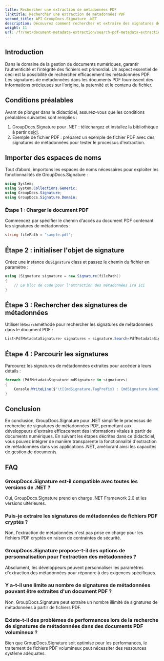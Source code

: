 ```yaml
---
title: Rechercher une extraction de métadonnées PDF
linktitle: Rechercher une extraction de métadonnées PDF
second_title: API GroupDocs.Signature .NET
description: Découvrez comment rechercher et extraire des signatures de métadonnées à partir de documents PDF à l'aide de GroupDocs.Signature pour .NET. Boostez vos capacités de gestion de documents.
weight: 11
url: /fr/net/document-metadata-extraction/search-pdf-metadata-extraction/
---
```

## Introduction
Dans le domaine de la gestion de documents numériques, garantir l’authenticité et l’intégrité des fichiers est primordial. Un aspect essentiel de ceci est la possibilité de rechercher efficacement les métadonnées PDF. Les signatures de métadonnées dans les documents PDF fournissent des informations précieuses sur l'origine, la paternité et le contenu du fichier.
## Conditions préalables
Avant de plonger dans le didacticiel, assurez-vous que les conditions préalables suivantes sont remplies :
1.  GroupDocs.Signature pour .NET : téléchargez et installez la bibliothèque à partir de[ici](https://releases.groupdocs.com/signature/net/).
2. Exemple de fichier PDF : préparez un exemple de fichier PDF avec des signatures de métadonnées pour tester le processus d'extraction.

## Importer des espaces de noms
Tout d’abord, importons les espaces de noms nécessaires pour exploiter les fonctionnalités de GroupDocs.Signature :
```csharp
using System;
using System.Collections.Generic;
using GroupDocs.Signature;
using GroupDocs.Signature.Domain;
```
### Étape 1 : Charger le document PDF
Commencez par spécifier le chemin d'accès au document PDF contenant les signatures de métadonnées :
```csharp
string filePath = "sample.pdf";
```
## Étape 2 : initialiser l'objet de signature
 Créez une instance du`Signature` class et passez le chemin du fichier en paramètre :
```csharp
using (Signature signature = new Signature(filePath))
{
    // Le bloc de code pour l'extraction des métadonnées ira ici
}
```
## Étape 3 : Rechercher des signatures de métadonnées
 Utiliser le`Search`méthode pour rechercher les signatures de métadonnées dans le document PDF :
```csharp
List<PdfMetadataSignature> signatures = signature.Search<PdfMetadataSignature>(SignatureType.Metadata);
```
## Étape 4 : Parcourir les signatures
Parcourez les signatures de métadonnées extraites pour accéder à leurs détails :
```csharp
foreach (PdfMetadataSignature mdSignature in signatures)
{
    Console.WriteLine($"\t[{mdSignature.TagPrefix} : {mdSignature.Name}] = {mdSignature.Value} ({mdSignature.Type})");
}
```

## Conclusion
En conclusion, GroupDocs.Signature pour .NET simplifie le processus de recherche de signatures de métadonnées PDF, permettant aux développeurs d'extraire efficacement des informations vitales à partir de documents numériques. En suivant les étapes décrites dans ce didacticiel, vous pouvez intégrer de manière transparente la fonctionnalité d'extraction de métadonnées dans vos applications .NET, améliorant ainsi les capacités de gestion de documents.
## FAQ
### GroupDocs.Signature est-il compatible avec toutes les versions de .NET ?
Oui, GroupDocs.Signature prend en charge .NET Framework 2.0 et les versions ultérieures.
### Puis-je extraire les signatures de métadonnées de fichiers PDF cryptés ?
Non, l'extraction de métadonnées n'est pas prise en charge pour les fichiers PDF cryptés en raison de contraintes de sécurité.
### GroupDocs.Signature propose-t-il des options de personnalisation pour l'extraction des métadonnées ?
Absolument, les développeurs peuvent personnaliser les paramètres d'extraction des métadonnées pour répondre à des exigences spécifiques.
### Y a-t-il une limite au nombre de signatures de métadonnées pouvant être extraites d'un document PDF ?
Non, GroupDocs.Signature peut extraire un nombre illimité de signatures de métadonnées à partir de fichiers PDF.
### Existe-t-il des problèmes de performances lors de la recherche de signatures de métadonnées dans des documents PDF volumineux ?
Bien que GroupDocs.Signature soit optimisé pour les performances, le traitement de fichiers PDF volumineux peut nécessiter des ressources système adéquates.